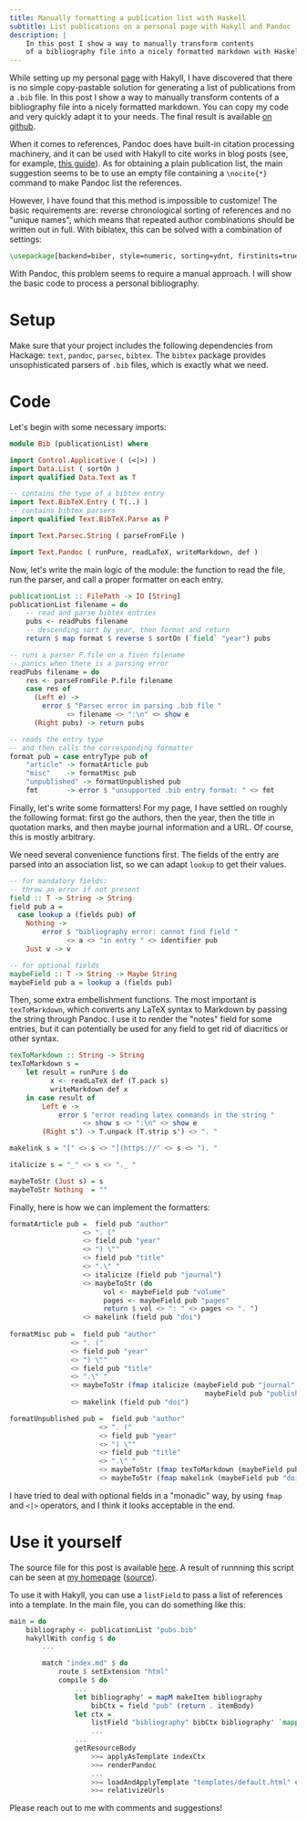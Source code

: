 ```yaml
---
title: Manually formatting a publication list with Haskell
subtitle: List publications on a personal page with Hakyll and Pandoc
description: |
    In this post I show a way to manually transform contents 
    of a bibliography file into a nicely formatted markdown with Haskell 
---
```


While setting up my personal [page](https://egorlappo.github.io) with Hakyll, I have discovered that there is no simple copy-pastable solution for generating a list of publications from a `.bib` file. In this post I show a way to manually transform contents of a bibliography file into a nicely formatted markdown. You can copy my code and very quickly adapt it to your needs. The final result is available [on github](https://github.com/EgorLappo/egorlappo.github.io/blob/master/Bib.hs).

When it comes to references, Pandoc does have built-in citation processing machinery, and it can be used with Hakyll to cite works in blog posts (see, for example, [this guide](https://github.com/jaspervdj/hakyll-citeproc-example)). As for obtaining a plain publication list, the main suggestion seems to be to use an empty file containing a `\nocite{*}` command to make Pandoc list the references. 

However, I have found that this method is impossible to customize! The basic requirements are: reverse chronological sorting of references and no "unique names", which means that repeated author combinations should be written out in full. With biblatex, this can be solved with a combination of settings:

```latex
\usepackage[backend=biber, style=numeric, sorting=ydnt, firstinits=true, uniquename=false]{biblatex}
```

With Pandoc, this problem seems to require a manual approach. I will show the basic code to process a personal bibliography. 

# Setup

Make sure that your project includes the following dependencies from Hackage: `text`, `pandoc`, `parsec`, `bibtex`. The `bibtex` package provides unsophisticated parsers of `.bib` files, which is exactly what we need. 

# Code 

Let's begin with some necessary imports:
```haskell
module Bib (publicationList) where

import Control.Applicative ( (<|>) )
import Data.List ( sortOn ) 
import qualified Data.Text as T

-- contains the type of a bibtex entry
import Text.BibTeX.Entry ( T(..) )
-- contains bibtex parsers
import qualified Text.BibTeX.Parse as P

import Text.Parsec.String ( parseFromFile )

import Text.Pandoc ( runPure, readLaTeX, writeMarkdown, def )
```

Now, let's write the main logic of the module: the function to read the file, run the parser, and call a proper formatter on each entry.
```haskell
publicationList :: FilePath -> IO [String]
publicationList filename = do
    -- read and parse bibtex entries
    pubs <- readPubs filename
    -- descending sort by year, then format and return
    return $ map format $ reverse $ sortOn (`field` "year") pubs

-- runs a parser P.file on a fiven filename
-- panics when there is a parsing error
readPubs filename = do
    res <- parseFromFile P.file filename
    case res of 
      (Left e) -> 
        error $ "Parsec error in parsing .bib file " 
              <> filename <> ":\n" <> show e 
      (Right pubs) -> return pubs

-- reads the entry type 
-- and then calls the corresponding formatter
format pub = case entryType pub of 
    "article" -> formatArticle pub
    "misc"    -> formatMisc pub
    "unpublished" -> formatUnpublished pub
    fmt       -> error $ "unsupported .bib entry format: " <> fmt
```

Finally, let's write some formatters! For my page, I have settled on roughly the following format: first go the authors, then the year, then the title in quotation marks, and then maybe journal information and a URL. Of course, this is mostly arbitrary.

We need several convenience functions first. The fields of the entry are parsed into an association list, so we can adapt `lookup` to get their values. 

```haskell
-- for mandatory fields: 
-- throw an error if not present
field :: T -> String -> String
field pub a = 
  case lookup a (fields pub) of
    Nothing -> 
        error $ "bibliography error: cannot find field " 
              <> a <> "in entry " <> identifier pub
    Just v -> v

-- for optional fields
maybeField :: T -> String -> Maybe String
maybeField pub a = lookup a (fields pub) 
```

Then, some extra embellishment functions. The most important is ``texToMarkdown``, which converts any LaTeX syntax to Markdown by passing the string through Pandoc. I use it to render the "notes" field for some entries, but it can potentially be used for any field to get rid of diacritics or other syntax.

```haskell 
texToMarkdown :: String -> String
texToMarkdown s = 
    let result = runPure $ do 
          x <- readLaTeX def (T.pack s) 
          writeMarkdown def x
    in case result of 
        Left e -> 
            error $ "error reading latex commands in the string " 
                  <> show s <> ":\n" <> show e
        (Right s') -> T.unpack (T.strip s') <> ". "

makelink s = "[" <> s <> "](https://" <> s <> "). "

italicize s = "_" <> s <> "._ "

maybeToStr (Just s) = s
maybeToStr Nothing  = ""
```

Finally, here is how we can implement the formatters:

```haskell 
formatArticle pub =  field pub "author" 
                  <> ". ("
                  <> field pub "year"
                  <> ") \"" 
                  <> field pub "title"
                  <> ".\" "
                  <> italicize (field pub "journal")
                  <> maybeToStr (do
                       vol <- maybeField pub "volume"
                       pages <- maybeField pub "pages"
                       return $ vol <> ": " <> pages <> ". ")
                  <> makelink (field pub "doi")
                  
formatMisc pub =  field pub "author" 
               <> ". ("
               <> field pub "year"
               <> ") \"" 
               <> field pub "title"
               <> ".\" "
               <> maybeToStr (fmap italicize (maybeField pub "journal" <|> 
                                                maybeField pub "publisher"))
               <> makelink (field pub "doi")

formatUnpublished pub =  field pub "author" 
                      <> ". ("
                      <> field pub "year"
                      <> ") \"" 
                      <> field pub "title"
                      <> ".\" "
                      <> maybeToStr (fmap texToMarkdown (maybeField pub "note"))
                      <> maybeToStr (fmap makelink (maybeField pub "doi"))
```

I have tried to deal with optional fields in a "monadic" way, by using `fmap` and `<|>` operators, and I think it looks acceptable in the end. 

# Use it yourself

The source file for this post is available [here](https://github.com/EgorLappo/egorlappo.github.io/blob/master/Bib.hs). A result of runnning this script can be seen at [my homepage](https://egorlappo.github.io) ([source](https://github.com/EgorLappo/egorlappo.github.io/)).

To use it with Hakyll, you can use a `listField` to pass a list of references into a template. In the main file, you can do something like this: 
```haskell
main = do 
    bibliography <- publicationList "pubs.bib" 
    hakyllWith config $ do 
        ...

        match "index.md" $ do
            route $ setExtension "html"
            compile $ do
                ...
                let bibliography' = mapM makeItem bibliography
                    bibCtx = field "pub" (return . itemBody)
                let ctx =
                    listField "bibliography" bibCtx bibliography' `mappend`
                    ...
                ...
                getResourceBody
                    >>= applyAsTemplate indexCtx
                    >>= renderPandoc
                    ...
                    >>= loadAndApplyTemplate "templates/default.html" ctx
                    >>= relativizeUrls
```

Please reach out to me with comments and suggestions!